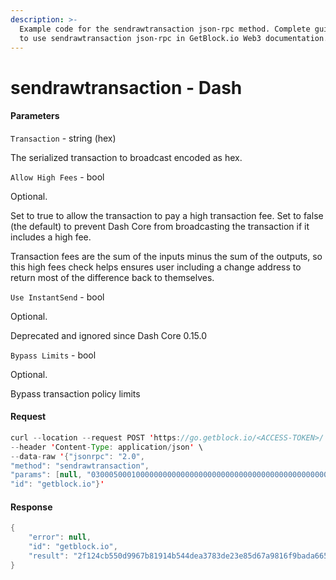 ```yaml
---
description: >-
  Example code for the sendrawtransaction json-rpc method. Сomplete guide on how
  to use sendrawtransaction json-rpc in GetBlock.io Web3 documentation.
---
```


# sendrawtransaction - Dash

#### Parameters

`Transaction` - string (hex)

The serialized transaction to broadcast encoded as hex.

`Allow High Fees` - bool

Optional.

Set to true to allow the transaction to pay a high transaction fee. Set to false (the default) to prevent Dash Core from broadcasting the transaction if it includes a high fee.

Transaction fees are the sum of the inputs minus the sum of the outputs, so this high fees check helps ensures user including a change address to return most of the difference back to themselves.

`Use InstantSend` - bool

Optional.

Deprecated and ignored since Dash Core 0.15.0

`Bypass Limits` - bool

Optional.

Bypass transaction policy limits

#### Request

```java
curl --location --request POST 'https://go.getblock.io/<ACCESS-TOKEN>/' \
--header 'Content-Type: application/json' \
--data-raw '{"jsonrpc": "2.0",
"method": "sendrawtransaction",
"params": [null, "03000500010000000000000000000000000000000000000000000000000000000000000000ffffffff2703716d170423ce39610800004440830900000fe4b883e5bda9e7a59ee4bb99e9b1bc04f09f909f40440fa802203d5807000000001976a9147c086eada12bdb10a265c16c08a7ae87366bd48188aca03c9f08000000001976a91406c7111117f7b797528485b64772d3ffcff919ec88ac209af41f460200716d1700efc371b5251f5bae393e5962fe092f8b2003732a56eda3e1a2babe8413d17ce7ce2396a41c1f833c0cd00a0d8e900dfc4962805706e70a35074dcd30fafbd4c6", null, true],
"id": "getblock.io"}'
```

#### Response

```java
{
    "error": null,
    "id": "getblock.io",
    "result": "2f124cb550d9967b81914b544dea3783de23e85d67a9816f9bada665ecfe1cd5"
}
```
